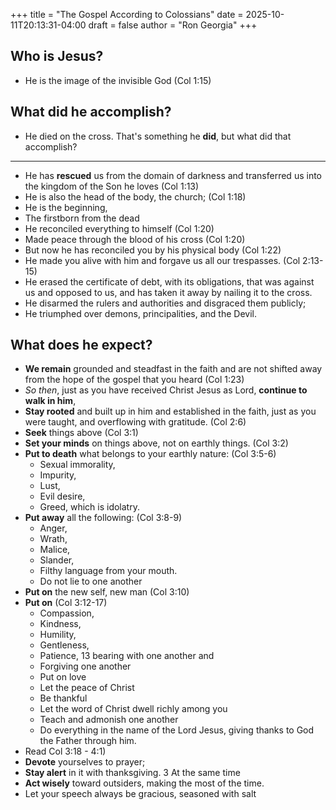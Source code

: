 +++
title = "The Gospel According to Colossians"
date =  2025-10-11T20:13:31-04:00
draft = false
author = "Ron Georgia"
+++

## Who is Jesus?

- He is the image of the invisible God (Col 1:15)

## What did he accomplish?

- He died on the cross. That's something he **did**, but what did that accomplish?
--- 
- He has **rescued** us from the domain of darkness and transferred us into the kingdom of the Son he loves (Col 1:13)
- He is also the head of the body, the church; (Col 1:18)
- He is the beginning,
- The firstborn from the dead
- He reconciled everything to himself (Col 1:20)
- Made peace through the blood of his cross (Col 1:20)
- But now he has reconciled you by his physical body (Col 1:22)
- He made you alive with him and forgave us all our trespasses. (Col 2:13-15)
- He erased the certificate of debt, with its obligations, that was against us and opposed to us, and has taken it away by nailing it to the cross.
- He disarmed the rulers and authorities and disgraced them publicly; 
- He triumphed over demons, principalities, and the Devil.

## What does he expect?

- **We remain** grounded and steadfast in the faith and are not shifted away from the hope of the gospel that you heard (Col 1:23)
- *So then*, just as you have received Christ Jesus as Lord, **continue to walk in him**, 
- **Stay rooted** and built up in him and established in the faith, just as you were taught, and overflowing with gratitude. (Col 2:6)
- **Seek** things above (Col 3:1)
- **Set your minds** on things above, not on earthly things. (Col 3:2)
- **Put to death** what belongs to your earthly nature: (Col 3:5-6)
  - Sexual immorality, 
  - Impurity, 
  - Lust, 
  - Evil desire, 
  - Greed, which is idolatry.
- **Put away** all the following: (Col 3:8-9)
  - Anger, 
  - Wrath, 
  - Malice, 
  - Slander, 
  - Filthy language from your mouth. 
  - Do not lie to one another
- **Put on** the new self, new man (Col 3:10)
- **Put on** (Col 3:12-17)
  - Compassion, 
  - Kindness, 
  - Humility, 
  - Gentleness,
  - Patience, 13 bearing with one another and 
  - Forgiving one another 
  - Put on love
  - Let the peace of Christ
  - Be thankful
  - Let the word of Christ dwell richly among you
  - Teach and admonish one another
  - Do everything in the name of the Lord Jesus, giving thanks to God the Father through him.
- Read Col 3:18 - 4:1)
- **Devote** yourselves to prayer; 
- **Stay alert** in it with thanksgiving. 3 At the same time
- **Act wisely** toward outsiders, making the most of the time.
- Let your speech always be gracious, seasoned with salt
